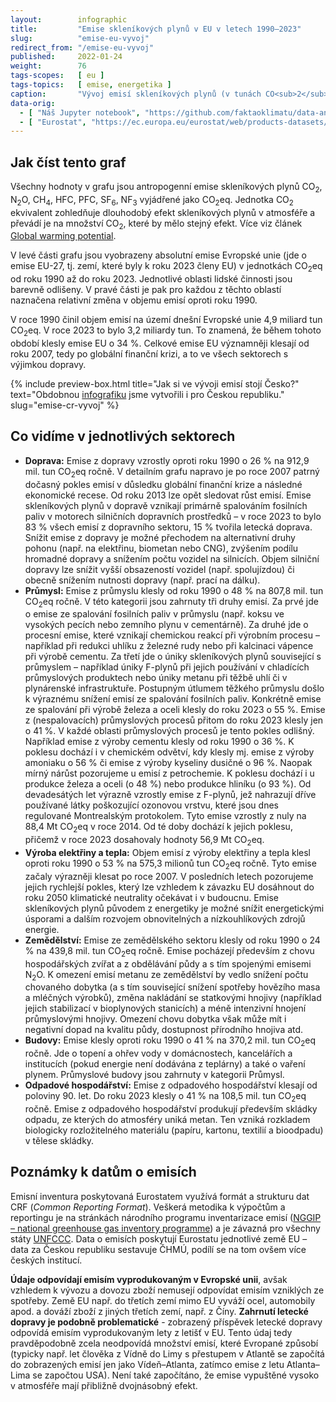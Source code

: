 ```yaml
---
layout:        infographic
title:         "Emise skleníkových plynů v EU v letech 1990–2023"
slug:          "emise-eu-vyvoj"
redirect_from: "/emise-eu-vyvoj"
published:     2022-01-24
weight:        76
tags-scopes:   [ eu ]
tags-topics:   [ emise, energetika ]
caption:       "Vývoj emisí skleníkových plynů (v tunách CO<sub>2</sub> ekvivalentu) v Evropské unii v jednotlivých sektorech lidské činnosti během let a jejich relativní změny. Od roku 1990, kdy dosahovaly 4,9 miliard tun CO<sub>2</sub>eq, klesly celkové emise EU o jednu třetinu na 3,2 miliardy tun CO<sub>2</sub>eq v roce 2023."
data-orig:
  - [ "Náš Jupyter notebook", "https://github.com/faktaoklimatu/data-analysis/blob/master/notebooks/emissions-over-time-eu.ipynb" ]
  - [ "Eurostat", "https://ec.europa.eu/eurostat/web/products-datasets/-/ENV_AIR_GGE" ]
---
```


## Jak číst tento graf

Všechny hodnoty v grafu jsou <glossary id="antropogennisklenikoveplyny">antropogenní emise</glossary> skleníkových plynů CO<sub>2</sub>, N<sub>2</sub>O, CH<sub>4</sub>, HFC, PFC, SF<sub>6</sub>, NF<sub>3</sub> vyjádřené jako <glossary id="co2eq">CO<sub>2</sub>eq</glossary>. Jednotka CO<sub>2</sub> ekvivalent zohledňuje dlouhodobý efekt skleníkových plynů v atmosféře a převádí je na množství CO<sub>2</sub>, které by mělo stejný efekt. Více viz článek [Global warming potential](https://en.wikipedia.org/wiki/Global_warming_potential).

V levé části grafu jsou vyobrazeny absolutní emise Evropské unie (jde o emise EU-27, tj. zemí, které byly k roku 2023 členy EU) v jednotkách CO<sub>2</sub>eq od roku 1990 až do roku 2023. Jednotlivé oblasti lidské činnosti jsou barevně odlišeny. V pravé části je pak pro každou z těchto oblastí naznačena relativní změna v objemu emisí oproti roku 1990.

V roce 1990 činil objem emisí na území dnešní Evropské unie 4,9 miliard tun CO<sub>2</sub>eq. V roce 2023 to bylo 3,2 miliardy tun. To znamená, že během tohoto období klesly emise EU o 34 %. Celkové emise EU významněji klesají od roku 2007, tedy po globální finanční krizi, a to ve všech sektorech s výjimkou dopravy.

{% include preview-box.html
    title="Jak si ve vývoji emisí stojí Česko?"
    text="Obdobnou [infografiku](/infografiky/emise-cr-vyvoj) jsme vytvořili i pro Českou republiku."
    slug="emise-cr-vyvoj"
%}

## Co vidíme v jednotlivých sektorech

* __Doprava:__ Emise z dopravy vzrostly oproti roku 1990 o 26 % na 912,9 mil. tun CO<sub>2</sub>eq ročně. V detailním grafu napravo je po roce 2007 patrný dočasný pokles emisí v důsledku globální finanční krize a následné ekonomické recese. Od roku 2013 lze opět sledovat růst emisí. Emise skleníkových plynů v dopravě vznikají primárně spalováním fosilních paliv v motorech silničních dopravních prostředků – v roce 2023 to bylo 83 % všech emisí z dopravního sektoru, 15 % tvořila letecká doprava. Snížit emise z dopravy je možné přechodem na alternativní druhy pohonu (např. na elektřinu, biometan nebo CNG), zvýšením podílu hromadné dopravy a snížením počtu vozidel na silnicích. Objem silniční dopravy lze snížit vyšší obsazeností vozidel (např. spolujízdou) či obecně snížením nutnosti dopravy (např. prací na dálku).
* __Průmysl:__ Emise z průmyslu klesly od roku 1990 o 48 % na 807,8 mil. tun CO<sub>2</sub>eq ročně. V této kategorii jsou zahrnuty tři druhy emisí. Za prvé jde o emise ze spalování fosilních paliv v průmyslu (např. koksu ve vysokých pecích nebo zemního plynu v cementárně). Za druhé jde o procesní emise, které vznikají chemickou reakcí při výrobním procesu – například při redukci uhlíku z železné rudy nebo při kalcinaci vápence při výrobě cementu. Za třetí jde o úniky skleníkových plynů související s průmyslem – například úniky F-plynů při jejich používání v chladících průmyslových produktech nebo úniky metanu při těžbě uhlí či v plynárenské infrastruktuře. Postupným útlumem těžkého průmyslu došlo k výraznému snížení emisí ze spalování fosilních paliv. Konkrétně emise ze spalování při výrobě železa a oceli klesly do roku 2023 o 55 %. Emise z (nespalovacích) průmyslových procesů přitom do roku 2023 klesly jen o 41 %. V každé oblasti průmyslových procesů je tento pokles odlišný. Například emise z výroby cementu klesly od roku 1990 o 36 %. K poklesu dochází i v chemickém odvětví, kdy klesly mj. emise z výroby amoniaku o 56 % či emise z výroby kyseliny dusičné o 96 %. Naopak mírný nárůst pozorujeme u emisí z petrochemie. K poklesu dochází i u produkce železa a oceli (o 48 %) nebo produkce hliníku (o 93 %). Od devadesátých let výrazně vzrostly emise z F-plynů, jež nahrazují dříve používané látky poškozující ozonovou vrstvu, které jsou dnes regulované Montrealským protokolem. Tyto emise vzrostly z nuly na 88,4 Mt CO<sub>2</sub>eq v roce 2014. Od té doby dochází k jejich poklesu, přičemž v roce 2023 dosahovaly hodnoty 56,9 Mt CO<sub>2</sub>eq.
* __Výroba elektřiny a tepla:__ Objem emisí z výroby elektřiny a tepla klesl oproti roku 1990 o 53 % na 575,3 milionů tun CO<sub>2</sub>eq ročně. Tyto emise začaly výrazněji klesat po roce 2007. V posledních letech pozorujeme jejich rychlejší pokles, který lze vzhledem k závazku EU dosáhnout do roku 2050 <glossary id="co2eq">klimatické neutrality</glossary> očekávat i v budoucnu. Emise skleníkových plynů původem z energetiky je možné snížit energetickými úsporami a dalším rozvojem obnovitelných a nízkouhlíkových zdrojů energie.
* __Zemědělství:__ Emise ze zemědělského sektoru klesly od roku 1990 o 24 % na 439,8 mil. tun CO<sub>2</sub>eq ročně. Emise pocházejí především z chovu hospodářských zvířat a z obdělávání půdy a s tím spojenými emisemi N<sub>2</sub>O. K omezení emisí metanu ze zemědělství by vedlo snížení počtu chovaného dobytka (a s tím související snížení spotřeby hovězího masa a mléčných výrobků), změna nakládání se statkovými hnojivy (například jejich stabilizací v bioplynových stanicích) a méně intenzivní hnojení průmyslovými hnojivy. Omezení chovu dobytka však může mít i negativní dopad na kvalitu půdy, dostupnost přírodního hnojiva atd.
* __Budovy:__ Emise klesly oproti roku 1990 o 41 % na 370,2 mil. tun CO<sub>2</sub>eq ročně. Jde o topení a ohřev vody v domácnostech, kancelářích a institucích (pokud energie není dodávána z teplárny) a také o vaření plynem. Průmyslové budovy jsou zahrnuty v kategorii Průmysl.
* __Odpadové hospodářství:__ Emise z odpadového hospodářství klesají od poloviny 90. let. Do roku 2023 klesly o 41 % na 108,5 mil. tun CO<sub>2</sub>eq ročně. Emise z odpadového hospodářství produkují především skládky odpadu, ze kterých do atmosféry uniká metan. Ten vzniká rozkladem biologicky rozložitelného materiálu (papíru, kartonu, textilií a bioodpadu) v tělese skládky.

## Poznámky k datům o emisích

Emisní inventura poskytovaná Eurostatem využívá formát a strukturu dat CRF (_Common Reporting Format_). Veškerá metodika k výpočtům a reportingu je na stránkách národního programu inventarizace emisí ([NGGIP – national greenhouse gas inventory programme](https://www.ipcc-nggip.iges.or.jp/)) a je závazná pro všechny státy [UNFCCC](https://cs.wikipedia.org/wiki/R%C3%A1mcov%C3%A1_%C3%BAmluva_OSN_o_zm%C4%9Bn%C4%9B_klimatu). Data o emisích poskytují Eurostatu jednotlivé země EU – data za Českou republiku sestavuje ČHMÚ, podílí se na tom ovšem více českých institucí.

**Údaje odpovídají emisím vyprodukovaným v Evropské unii**, avšak vzhledem k vývozu a dovozu zboží nemusejí odpovídat emisím vzniklých ze spotřeby. Země EU např. do třetích zemí mimo EU vyváží ocel, automobily apod. a dováží zboží z jiných třetích zemí, např. z Číny. **Zahrnutí letecké dopravy je podobně problematické** - zobrazený příspěvek letecké dopravy odpovídá emisím vyprodukovaným lety z letišť v EU. Tento údaj tedy pravděpodobně zcela neodpovídá množství emisí, které Evropané způsobí (typicky např. let člověka z Vídně do Limy s přestupem v Atlantě se započítá do zobrazených emisí jen jako Vídeň–Atlanta, zatímco emise z letu Atlanta–Lima se započtou USA). Není také započítáno, že emise vypuštěné vysoko v atmosféře mají přibližně dvojnásobný efekt.

